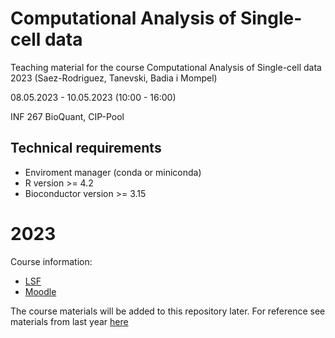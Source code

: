 # Computational Analysis of Single-cell data

Teaching material for the course Computational Analysis of Single-cell data 2023 (Saez-Rodriguez, Tanevski, Badia i Mompel)

08.05.2023 - 10.05.2023 (10:00 - 16:00)

INF 267 BioQuant, CIP-Pool



## Technical requirements
- Enviroment manager (conda or miniconda)
- R version >= 4.2
- Bioconductor version >= 3.15


# 2023

Course information: 
- [LSF](https://lsf.uni-heidelberg.de/qisserver/rds?state=verpublish&status=init&vmfile=no&publishid=384927&moduleCall=webInfo&publishConfFile=webInfo&publishSubDir=veranstaltung)
- [Moodle](https://moodle.uni-heidelberg.de/enrol/index.php?id=16062)

The course materials will be added to this repository later. For reference see materials from last year [here](https://github.com/saezlab/Singlecell_course_2022)
